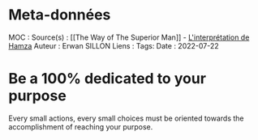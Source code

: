 # Meta-données

MOC : 
Source(s) : [[The Way of The Superior Man]] - [L'interprétation de Hamza](https://www.youtube.com/watch?v=xBR3aWKY9rQ&t=12s)
Auteur : Erwan SILLON
Liens : 
Tags:
Date : 2022-07-22

# Be a 100% dedicated to your purpose

Every small actions, every small choices must be oriented towards the accomplishment of reaching your purpose. 